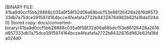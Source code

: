 [BINARY FILE: 41ba9d0ccf5bb28888c035a9f58f32d06a68bdcf53e86126428a2616d857333db7a75dce3915974164bcce4feafafa2722b8432876d982b62fa18da024d0]
Stored copy: docs/converted-binary/41ba9d0ccf5bb28888c035a9f58f32d06a68bdcf53e86126428a2616d857333db7a75dce3915974164bcce4feafafa2722b8432876d982b62fa18da024d0
